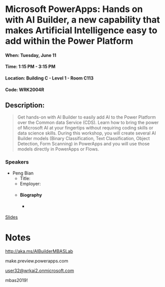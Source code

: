 # Microsoft PowerApps: Hands on with AI Builder, a new capability that makes Artificial Intelligence easy to add within the Power Platform
#### When:	Tuesday, June 11
#### Time:	1:15 PM - 3:15 PM
#### Location:	Building C - Level 1 - Room C113
#### Code:	WRK2004R

## Description:
> Get hands-on with AI Builder to easily add AI to the Power Platform over the Common data Service (CDS). Learn how to bring the power of Microsoft AI at your fingertips without requiring coding skills or data science skills. During this workshop, you will create several AI Builder models (Binary Classification, Text Classification, Object Detection, Form Scanning) in PowerApps and you will use those models directly in PowerApps or Flows.

### Speakers
* Peng Bian
  * Title:
  * Employer:
  * #### Biography
    * > 

[Slides](https://google.com)


# Notes
http://aka.ms/AIBuilderMBASLab

make.preview.powerapps.com

user32@wrkai2.onmicrosoft.com

mbas2019!